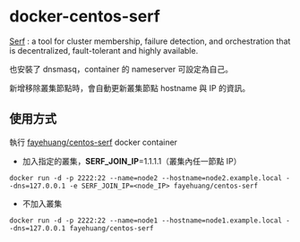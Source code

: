 docker-centos-serf
=====

[Serf](https://www.serfdom.io/) : a tool for cluster membership, failure detection, and orchestration that is decentralized, fault-tolerant and highly available.

也安裝了 dnsmasq，container 的 nameserver 可設定為自己。

新增移除叢集節點時，會自動更新叢集節點 hostname 與 IP 的資訊。

使用方式
-----

執行 [fayehuang/centos-serf](https://hub.docker.com/u/fayehuang/centos-serf/) docker container

* 加入指定的叢集，**SERF_JOIN_IP**=1.1.1.1（叢集內任一節點 IP）

`docker run -d -p 2222:22 --name=node2 --hostname=node2.example.local --dns=127.0.0.1 -e SERF_JOIN_IP=<node_IP> fayehuang/centos-serf`

* 不加入叢集

`docker run -d -p 2222:22 --name=node1 --hostname=node1.example.local --dns=127.0.0.1 fayehuang/centos-serf`
